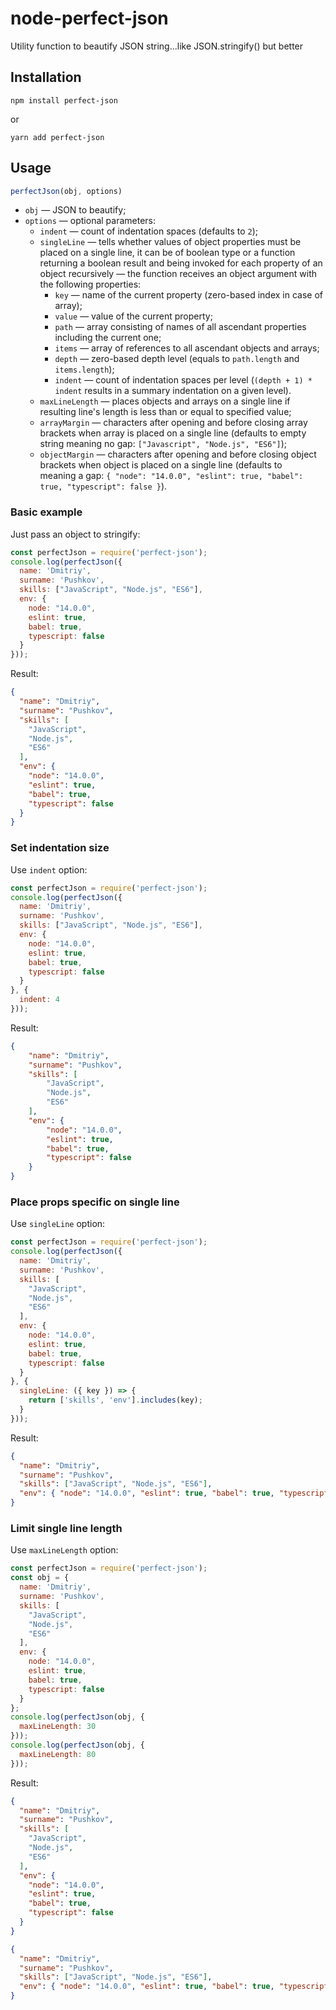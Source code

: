 # node-perfect-json

Utility function to beautify JSON string...like JSON.stringify() but better

## Installation

```
npm install perfect-json
```

or

```
yarn add perfect-json
```

## Usage

```javascript
perfectJson(obj, options)
```

- `obj` — JSON to beautify;
- `options` — optional parameters:
    - `indent` — count of indentation spaces (defaults to `2`);
    - `singleLine` — tells whether values of object properties must be placed on a single line, it can be of boolean type or a function returning a boolean result and being invoked for each property of an object recursively — the function receives an object argument with the following properties:
        - `key` — name of the current property (zero-based index in case of array);
        - `value` — value of the current property;
        - `path` — array consisting of names of all ascendant properties including the current one;
        - `items` — array of references to all ascendant objects and arrays;
        - `depth` — zero-based depth level (equals to `path.length` and `items.length`);
        - `indent` — count of indentation spaces per level (`(depth + 1) * indent` results in a summary indentation on a given level).
    - `maxLineLength` — places objects and arrays on a single line if resulting line's length is less than or equal to specified value;
    - `arrayMargin` — characters after opening and before closing array brackets when array is placed on a single line (defaults to empty string  meaning no gap: `["Javascript", "Node.js", "ES6"]`);
    - `objectMargin` — characters after opening and before closing object brackets when object is placed on a single line (defaults to ` ` meaning a gap: `{ "node": "14.0.0", "eslint": true, "babel": true, "typescript": false }`).

### Basic example

Just pass an object to stringify:

```javascript
const perfectJson = require('perfect-json');
console.log(perfectJson({
  name: 'Dmitriy',
  surname: 'Pushkov',
  skills: ["JavaScript", "Node.js", "ES6"],
  env: {
    node: "14.0.0",
    eslint: true,
    babel: true,
    typescript: false
  }
}));
```

Result:

```json
{
  "name": "Dmitriy",
  "surname": "Pushkov",
  "skills": [
    "JavaScript",
    "Node.js",
    "ES6"
  ],
  "env": {
    "node": "14.0.0",
    "eslint": true,
    "babel": true,
    "typescript": false
  }
}
```

### Set indentation size

Use `indent` option:

```javascript
const perfectJson = require('perfect-json');
console.log(perfectJson({
  name: 'Dmitriy',
  surname: 'Pushkov',
  skills: ["JavaScript", "Node.js", "ES6"],
  env: {
    node: "14.0.0",
    eslint: true,
    babel: true,
    typescript: false
  }
}, {
  indent: 4
}));
```

Result:

```json
{
    "name": "Dmitriy",
    "surname": "Pushkov",
    "skills": [
        "JavaScript",
        "Node.js",
        "ES6"
    ],
    "env": {
        "node": "14.0.0",
        "eslint": true,
        "babel": true,
        "typescript": false
    }
}
```

### Place props specific on single line

Use `singleLine` option:

```javascript
const perfectJson = require('perfect-json');
console.log(perfectJson({
  name: 'Dmitriy',
  surname: 'Pushkov',
  skills: [
    "JavaScript",
    "Node.js",
    "ES6"
  ],
  env: {
    node: "14.0.0",
    eslint: true,
    babel: true,
    typescript: false
  }
}, {
  singleLine: ({ key }) => {
    return ['skills', 'env'].includes(key);
  }
}));
```

Result:

```json
{
  "name": "Dmitriy",
  "surname": "Pushkov",
  "skills": ["JavaScript", "Node.js", "ES6"],
  "env": { "node": "14.0.0", "eslint": true, "babel": true, "typescript": false }
}
```

### Limit single line length

Use `maxLineLength` option:

```javascript
const perfectJson = require('perfect-json');
const obj = {
  name: 'Dmitriy',
  surname: 'Pushkov',
  skills: [
    "JavaScript",
    "Node.js",
    "ES6"
  ],
  env: {
    node: "14.0.0",
    eslint: true,
    babel: true,
    typescript: false
  }
};
console.log(perfectJson(obj, {
  maxLineLength: 30
}));
console.log(perfectJson(obj, {
  maxLineLength: 80
}));
```

Result:

```json
{
  "name": "Dmitriy",
  "surname": "Pushkov",
  "skills": [
    "JavaScript",
    "Node.js",
    "ES6"
  ],
  "env": {
    "node": "14.0.0",
    "eslint": true,
    "babel": true,
    "typescript": false
  }
}
```

```json
{
  "name": "Dmitriy",
  "surname": "Pushkov",
  "skills": ["JavaScript", "Node.js", "ES6"],
  "env": { "node": "14.0.0", "eslint": true, "babel": true, "typescript": false }
}
```
